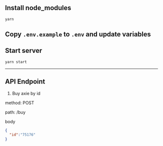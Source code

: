 ## Install node_modules
```bash
yarn
```

## Copy `.env.example` to `.env` and update variables

## Start server
```bash
yarn start
```


---

## API Endpoint

1. Buy axie by id

method: POST
   
path: /buy

body

```json
{
  "id":"75176"
}
```
